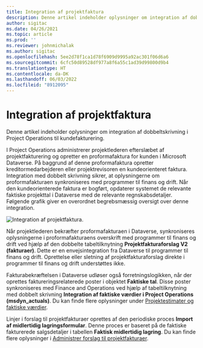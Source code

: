 ```yaml
---
title: Integration af projektfaktura
description: Denne artikel indeholder oplysninger om integration af dobbeltskrivning i Project Operations til kundefakturering.
author: sigitac
ms.date: 04/26/2021
ms.topic: article
ms.prod: ''
ms.reviewer: johnmichalak
ms.author: sigitac
ms.openlocfilehash: 5ee2d78f1ca1d78f6909d9995a92ac301f06d6a6
ms.sourcegitcommit: 6cfc50d89528df977a8f6a55c1ad39d99800d9b4
ms.translationtype: HT
ms.contentlocale: da-DK
ms.lasthandoff: 06/03/2022
ms.locfileid: "8912095"
---
```

# <a name="project-invoice-integration"></a>Integration af projektfaktura

Denne artikel indeholder oplysninger om integration af dobbeltskrivning i Project Operations til kundefakturering.

I Project Operations administrerer projektlederen efterslæbet af projektfakturering og opretter en proformafaktura for kunden i Microsoft Dataverse. På baggrund af denne proformafaktura opretter kreditormedarbejderen eller projektrevisoren en kundeorienteret faktura. Integration med dobbelt skrivning sikrer, at oplysningerne om proformafakturaen synkroniseres med programmer til finans og drift. Når den kundeorienterede faktura er bogført, opdaterer systemet de relevante faktiske projekttal i Dataverse med de relevante regnskabsdetaljer. Følgende grafik giver en overordnet begrebsmæssig oversigt over denne integration.

   ![Integration af projektfaktura.](./media/DW5Invoicing.png)

Når projektlederen bekræfter proformafakturaen i Dataverse, synkroniseres oplysningerne i proformafakturaens overskrift med programmer til finans og drift ved hjælp af den dobbelte tabeltilknytning **Projektfakturaforslag V2 (fakturaer)**. Dette er en envejsintegration fra Dataverse til programmer til finans og drift. Oprettelse eller sletning af projektfakturaforslag direkte i programmer til finans og drift understøttes ikke.

Fakturabekræftelsen i Dataverse udløser også forretningslogikken, når der oprettes faktureringsrelaterede poster i objektet **Faktiske tal**. Disse poster synkroniseres med Finance and Operations ved hjælp af tabeltilknytning med dobbelt skrivning **Integration af faktiske værdier i Project Operations (msdyn\_actuals)**. Du kan finde flere oplysninger under [Projektestimater og faktiske værdier](resource-dual-write-estimates-actuals.md). 

Linjer i forslag til projektfakturaer oprettes af den periodiske proces **Import af midlertidig lagringsformular**. Denne proces er baseret på de faktiske fakturerede salgsdetaljer i tabellen **Faktisk midlertidig lagring**. Du kan finde flere oplysninger i [Administrer forslag til projektfakturaer](../invoicing/format-update-project-invoice-proposals.md#create-project-invoice-proposals). 
